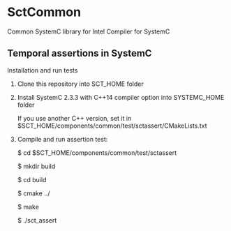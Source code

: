 # SctCommon

Common SystemC library for Intel Compiler for SystemC

## Temporal assertions in SystemC 

Installation and run tests
1. Clone this repository into SCT_HOME folder 

2. Install SystemC 2.3.3 with C++14 compiler option into SYSTEMC_HOME folder

   If you use another C++ version, set it in $SCT_HOME/components/common/test/sctassert/CMakeLists.txt 
   
3. Compile and run assertion test:

   $ cd $SCT_HOME/components/common/test/sctassert
   
   $ mkdir build
   
   $ cd build
   
   $ cmake ../
   
   $ make 
   
   $ ./sct_assert
